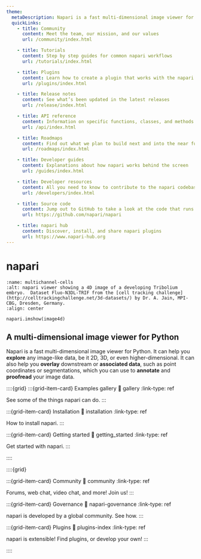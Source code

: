 ```yaml
---
theme:
  metaDescription: Napari is a fast multi-dimensional image viewer for Python. It can help you **explore** any image-like data, be it 2D, 3D, or even higher-dimensional. It can also help you **overlay** downstream or **associated data**, such as point coordinates or segmentations, which you can use to **annotate** and **proofread** your image data.
  quickLinks:
    - title: Community
      content: Meet the team, our mission, and our values
      url: /community/index.html

    - title: Tutorials
      content: Step by step guides for common napari workflows
      url: /tutorials/index.html

    - title: Plugins
      content: Learn how to create a plugin that works with the napari ecosystem
      url: /plugins/index.html

    - title: Release notes
      content: See what’s been updated in the latest releases
      url: /release/index.html

    - title: API reference
      content: Information on specific functions, classes, and methods
      url: /api/index.html

    - title: Roadmaps
      content: Find out what we plan to build next and into the near future
      url: /roadmaps/index.html

    - title: Developer guides
      content: Explanations about how napari works behind the screen
      url: /guides/index.html

    - title: Developer resources
      content: All you need to know to contribute to the napari codebase
      url: /developers/index.html

    - title: Source code
      content: Jump out to GitHub to take a look at the code that runs napari
      url: https://github.com/napari/napari

    - title: napari hub
      content: Discover, install, and share napari plugins
      url: https://www.napari-hub.org
---
```


# napari

```{figure} images/tribolium.webm
:name: multichannel-cells
:alt: napari viewer showing a 4D image of a developing Tribolium embryo.  Dataset Fluo-N3DL-TRIF from the [cell tracking challenge](http://celltrackingchallenge.net/3d-datasets/) by Dr. A. Jain, MPI-CBG, Dresden, Germany.
:align: center

napari.imshow(image4d)
```

## A multi-dimensional image viewer for Python

Napari is a fast multi-dimensional image viewer for Python. It can help you
**explore** any image-like data, be it 2D, 3D, or even higher-dimensional. It
can also help you **overlay** downstream or **associated data**, such as point
coordinates or segmentations, which you can use to **annotate** and
**proofread** your image data.

::::{grid}
:::{grid-item-card} Examples gallery
:link: gallery
:link-type: ref

See some of the things napari can do.
:::

:::{grid-item-card} Installation
:link: installation
:link-type: ref

How to install napari.
:::

:::{grid-item-card} Getting started
:link: getting_started
:link-type: ref

Get started with napari.
:::

::::

::::{grid}

:::{grid-item-card} Community
:link: community
:link-type: ref

Forums, web chat, video chat, and more! Join us!
:::

:::{grid-item-card} Governance
:link: napari-governance
:link-type: ref

napari is developed by a global community. See how.
:::

:::{grid-item-card} Plugins
:link: plugins-index
:link-type: ref

napari is extensible! Find plugins, or develop your own!
:::

::::

